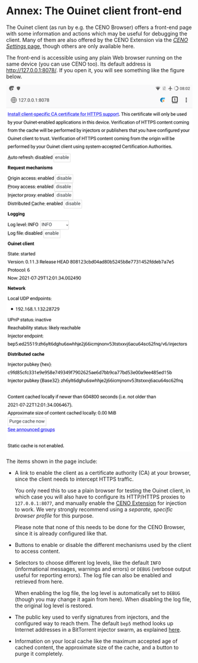 # Annex: The Ouinet client front-end

The Ouinet client (as run by e.g. the CENO Browser) offers a front-end page with some information and actions which may be useful for debugging the client.  Many of them are also offered by the CENO Extension via the [*CENO Settings* page](../browser/settings.md), though others are only available here.

The front-end is accessible using any plain Web browser running on the same device (you can use CENO too).  Its default address is <http://127.0.0.1:8078/>.  If you open it, you will see something like the figure below.

![Figure: The client front-end](images/front-end.png)

The items shown in the page include:

- A link to enable the client as a certificate authority (CA) at your browser, since the client needs to intercept HTTPS traffic.

  You only need this to use a plain browser for testing the Ouinet client, in which case you will also have to configure its HTTP/HTTPS proxies to `127.0.0.1:8077`, and manually enable the [CENO Extension][] for injection to work.  We very strongly recommend using a *separate, specific browser profile* for this purpose.

  Please note that none of this needs to be done for the CENO Browser, since it is already configured like that.

- Buttons to enable or disable the different mechanisms used by the client to access content.

- Selectors to choose different log levels, like the default `INFO` (informational messages, warnings and errors) or `DEBUG` (verbose output useful for reporting errors).  The log file can also be enabled and retrieved from here.

  When enabling the log file, the log level is automatically set to `DEBUG` (though you may change it again from here).  When disabling the log file, the original log level is restored.

- The public key used to verify signatures from injectors, and the configured way to reach them.  The default `bep5` method looks up Internet addresses in a BitTorrent injector swarm, as explained [here](../concepts/how.md).

- Information on your local cache like the maximum accepted age of cached content, the approximate size of the cache, and a button to purge it completely.

[CENO Extension]: https://github.com/censorship-no/ceno-ext-settings/
